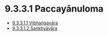 

# 9.3.3.1 Paccayānuloma

* [9.3.3.1.1 Vibhaṅgavāra](9.3.3.1/9.3.3.1.1.md)
* [9.3.3.1.2 Saṅkhyāvāra](9.3.3.1/9.3.3.1.2.md)



